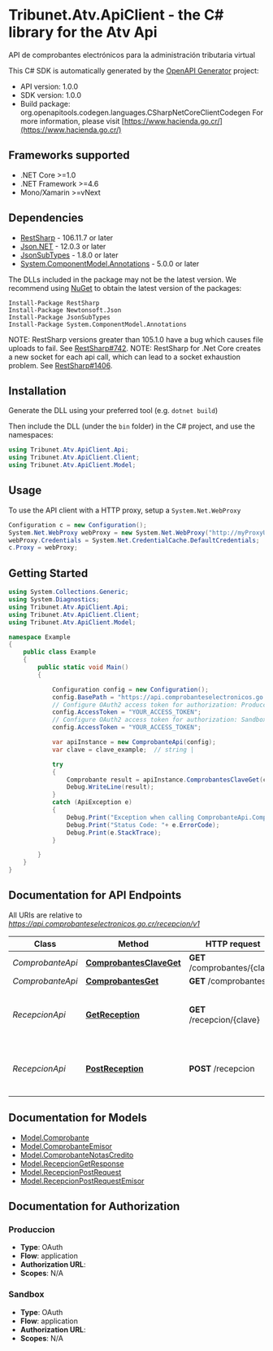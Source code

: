 # Tribunet.Atv.ApiClient - the C# library for the Atv Api

API de comprobantes electrónicos para la administración tributaria virtual

This C# SDK is automatically generated by the [OpenAPI Generator](https://openapi-generator.tech) project:

- API version: 1.0.0
- SDK version: 1.0.0
- Build package: org.openapitools.codegen.languages.CSharpNetCoreClientCodegen
    For more information, please visit [https://www.hacienda.go.cr/](https://www.hacienda.go.cr/)

<a name="frameworks-supported"></a>
## Frameworks supported
- .NET Core >=1.0
- .NET Framework >=4.6
- Mono/Xamarin >=vNext

<a name="dependencies"></a>
## Dependencies

- [RestSharp](https://www.nuget.org/packages/RestSharp) - 106.11.7 or later
- [Json.NET](https://www.nuget.org/packages/Newtonsoft.Json/) - 12.0.3 or later
- [JsonSubTypes](https://www.nuget.org/packages/JsonSubTypes/) - 1.8.0 or later
- [System.ComponentModel.Annotations](https://www.nuget.org/packages/System.ComponentModel.Annotations) - 5.0.0 or later

The DLLs included in the package may not be the latest version. We recommend using [NuGet](https://docs.nuget.org/consume/installing-nuget) to obtain the latest version of the packages:
```
Install-Package RestSharp
Install-Package Newtonsoft.Json
Install-Package JsonSubTypes
Install-Package System.ComponentModel.Annotations
```

NOTE: RestSharp versions greater than 105.1.0 have a bug which causes file uploads to fail. See [RestSharp#742](https://github.com/restsharp/RestSharp/issues/742).
NOTE: RestSharp for .Net Core creates a new socket for each api call, which can lead to a socket exhaustion problem. See [RestSharp#1406](https://github.com/restsharp/RestSharp/issues/1406).

<a name="installation"></a>
## Installation
Generate the DLL using your preferred tool (e.g. `dotnet build`)

Then include the DLL (under the `bin` folder) in the C# project, and use the namespaces:
```csharp
using Tribunet.Atv.ApiClient.Api;
using Tribunet.Atv.ApiClient.Client;
using Tribunet.Atv.ApiClient.Model;
```
<a name="usage"></a>
## Usage

To use the API client with a HTTP proxy, setup a `System.Net.WebProxy`
```csharp
Configuration c = new Configuration();
System.Net.WebProxy webProxy = new System.Net.WebProxy("http://myProxyUrl:80/");
webProxy.Credentials = System.Net.CredentialCache.DefaultCredentials;
c.Proxy = webProxy;
```

<a name="getting-started"></a>
## Getting Started

```csharp
using System.Collections.Generic;
using System.Diagnostics;
using Tribunet.Atv.ApiClient.Api;
using Tribunet.Atv.ApiClient.Client;
using Tribunet.Atv.ApiClient.Model;

namespace Example
{
    public class Example
    {
        public static void Main()
        {

            Configuration config = new Configuration();
            config.BasePath = "https://api.comprobanteselectronicos.go.cr/recepcion/v1";
            // Configure OAuth2 access token for authorization: Produccion
            config.AccessToken = "YOUR_ACCESS_TOKEN";
            // Configure OAuth2 access token for authorization: Sandbox
            config.AccessToken = "YOUR_ACCESS_TOKEN";

            var apiInstance = new ComprobanteApi(config);
            var clave = clave_example;  // string | 

            try
            {
                Comprobante result = apiInstance.ComprobantesClaveGet(clave);
                Debug.WriteLine(result);
            }
            catch (ApiException e)
            {
                Debug.Print("Exception when calling ComprobanteApi.ComprobantesClaveGet: " + e.Message );
                Debug.Print("Status Code: "+ e.ErrorCode);
                Debug.Print(e.StackTrace);
            }

        }
    }
}
```

<a name="documentation-for-api-endpoints"></a>
## Documentation for API Endpoints

All URIs are relative to *https://api.comprobanteselectronicos.go.cr/recepcion/v1*

Class | Method | HTTP request | Description
------------ | ------------- | ------------- | -------------
*ComprobanteApi* | [**ComprobantesClaveGet**](docs/ComprobanteApi.md#comprobantesclaveget) | **GET** /comprobantes/{clave} | 
*ComprobanteApi* | [**ComprobantesGet**](docs/ComprobanteApi.md#comprobantesget) | **GET** /comprobantes | 
*RecepcionApi* | [**GetReception**](docs/RecepcionApi.md#getreception) | **GET** /recepcion/{clave} | Obtiene el estado del comprobante indicado por la `clave`
*RecepcionApi* | [**PostReception**](docs/RecepcionApi.md#postreception) | **POST** /recepcion | Recibe el comprobante electrónico o respuesta del receptor.


<a name="documentation-for-models"></a>
## Documentation for Models

 - [Model.Comprobante](docs/Comprobante.md)
 - [Model.ComprobanteEmisor](docs/ComprobanteEmisor.md)
 - [Model.ComprobanteNotasCredito](docs/ComprobanteNotasCredito.md)
 - [Model.RecepcionGetResponse](docs/RecepcionGetResponse.md)
 - [Model.RecepcionPostRequest](docs/RecepcionPostRequest.md)
 - [Model.RecepcionPostRequestEmisor](docs/RecepcionPostRequestEmisor.md)


<a name="documentation-for-authorization"></a>
## Documentation for Authorization

<a name="Produccion"></a>
### Produccion

- **Type**: OAuth
- **Flow**: application
- **Authorization URL**: 
- **Scopes**: N/A

<a name="Sandbox"></a>
### Sandbox

- **Type**: OAuth
- **Flow**: application
- **Authorization URL**: 
- **Scopes**: N/A

